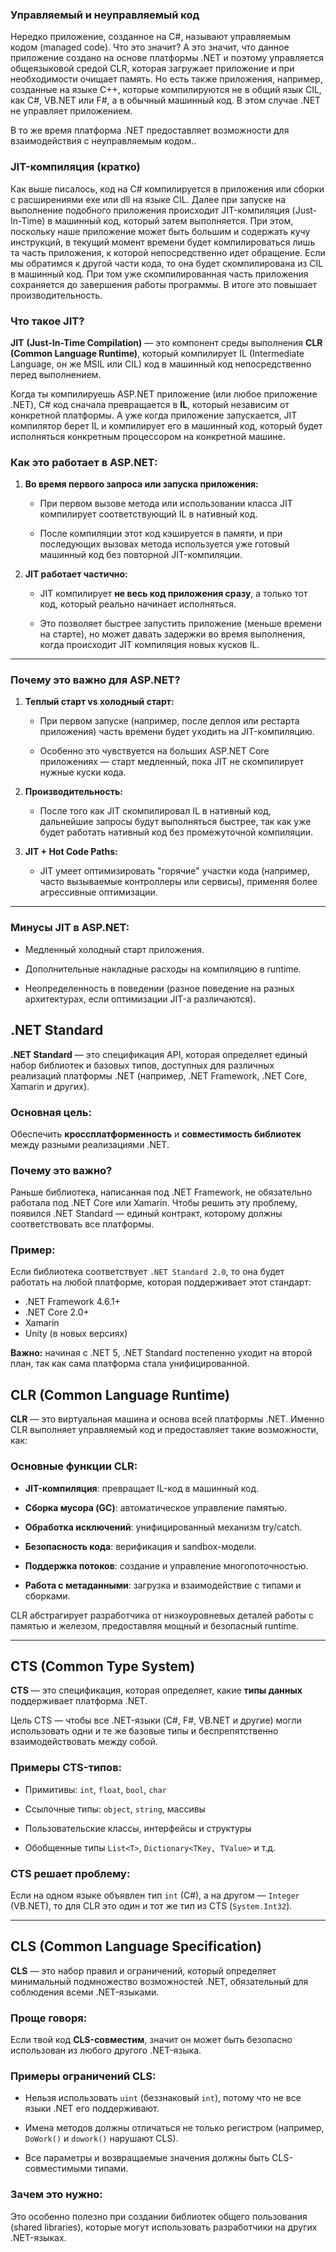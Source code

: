 ### Управляемый и неуправляемый код

Нередко приложение, созданное на C#, называют управляемым кодом (managed code). Что это значит? А это значит, что данное приложение создано на основе платформы .NET и поэтому управляется общеязыковой средой CLR, которая загружает приложение и при необходимости очищает память. Но есть также приложения, например, созданные на языке С++, которые компилируются не в общий язык CIL, как C#, VB.NET или F#, а в обычный машинный код. В этом случае .NET не управляет приложением.

В то же время платформа .NET предоставляет возможности для взаимодействия с неуправляемым кодом..

### JIT-компиляция (кратко)

Как выше писалось, код на C# компилируется в приложения или сборки с расширениями exe или dll на языке CIL. Далее при запуске на выполнение подобного приложения происходит JIT-компиляция (Just-In-Time) в машинный код, который затем выполняется. При этом, поскольку наше приложение может быть большим и содержать кучу инструкций, в текущий момент времени будет компилироваться лишь та часть приложения, к которой непосредственно идет обращение. Если мы обратимся к другой части кода, то она будет скомпилирована из CIL в машинный код. При том уже скомпилированная часть приложения сохраняется до завершения работы программы. В итоге это повышает производительность.

### Что такое JIT?

**JIT** **(Just-In-Time Compilation)** — это компонент среды выполнения **CLR (Common Language Runtime)**, который компилирует IL (Intermediate Language, он же MSIL или CIL) код в машинный код непосредственно перед выполнением.

Когда ты компилируешь ASP.NET приложение (или любое приложение .NET), C# код сначала превращается в **IL**, который независим от конкретной платформы. А уже когда приложение запускается, JIT компилятор берет IL и компилирует его в машинный код, который будет исполняться конкретным процессором на конкретной машине.

### Как это работает в ASP.NET:

1. **Во время первого запроса или запуска приложения:**
    
    - При первом вызове метода или использовании класса JIT компилирует соответствующий IL в нативный код.
    
    - После компиляции этот код кэшируется в памяти, и при последующих вызовах метода используется уже готовый машинный код без повторной JIT-компиляции.

2. **JIT работает частично:**
    
    - JIT компилирует **не весь код приложения сразу**, а только тот код, который реально начинает исполняться.
    
    - Это позволяет быстрее запустить приложение (меньше времени на старте), но может давать задержки во время выполнения, когда происходит JIT компиляция новых кусков IL.

---

### Почему это важно для ASP.NET?

1. **Теплый старт vs холодный старт:**
    
    - При первом запуске (например, после деплоя или рестарта приложения) часть времени будет уходить на JIT-компиляцию.
    
    - Особенно это чувствуется на больших ASP.NET Core приложениях — старт медленный, пока JIT не скомпилирует нужные куски кода.
    
2. **Производительность:**
    
    - После того как JIT скомпилировал IL в нативный код, дальнейшие запросы будут выполняться быстрее, так как уже будет работать нативный код без промежуточной компиляции.
    
3. **JIT + Hot Code Paths:**
    
    - JIT умеет оптимизировать "горячие" участки кода (например, часто вызываемые контроллеры или сервисы), применяя более агрессивные оптимизации.

---

### Минусы JIT в ASP.NET:

- Медленный холодный старт приложения.
    
- Дополнительные накладные расходы на компиляцию в runtime.
    
- Неопределенность в поведении (разное поведение на разных архитектурах, если оптимизации JIT-а различаются).

## .NET Standard

**.NET Standard** — это спецификация API, которая определяет единый набор библиотек и базовых типов, доступных для различных реализаций платформы .NET (например, .NET Framework, .NET Core, Xamarin и других).

### Основная цель:

Обеспечить **кроссплатформенность** и **совместимость библиотек** между разными реализациями .NET.

### Почему это важно?

Раньше библиотека, написанная под .NET Framework, не обязательно работала под .NET Core или Xamarin. Чтобы решить эту проблему, появился .NET Standard — единый контракт, которому должны соответствовать все платформы.

### Пример:

Если библиотека соответствует `.NET Standard 2.0`, то она будет работать на любой платформе, которая поддерживает этот стандарт:

- .NET Framework 4.6.1+
- .NET Core 2.0+
- Xamarin
- Unity (в новых версиях)

**Важно:** начиная с .NET 5, .NET Standard постепенно уходит на второй план, так как сама платформа стала унифицированной.

## CLR (Common Language Runtime)

**CLR** — это виртуальная машина и основа всей платформы .NET. Именно CLR выполняет управляемый код и предоставляет такие возможности, как:

### Основные функции CLR:

- **JIT-компиляция**: превращает IL-код в машинный код.

- **Сборка мусора (GC)**: автоматическое управление памятью.

- **Обработка исключений**: унифицированный механизм try/catch.

- **Безопасность кода**: верификация и sandbox-модели.

- **Поддержка потоков**: создание и управление многопоточностью.

- **Работа с метаданными**: загрузка и взаимодействие с типами и сборками.

CLR абстрагирует разработчика от низкоуровневых деталей работы с памятью и железом, предоставляя мощный и безопасный runtime.

---

## CTS (Common Type System)

**CTS** — это спецификация, которая определяет, какие **типы данных** поддерживает платформа .NET.

Цель CTS — чтобы все .NET-языки (C#, F#, VB.NET и другие) могли использовать одни и те же базовые типы и беспрепятственно взаимодействовать между собой.

### Примеры CTS-типов:

- Примитивы: `int`, `float`, `bool`, `char`

- Ссылочные типы: `object`, `string`, массивы

- Пользовательские классы, интерфейсы и структуры

- Обобщенные типы `List<T>`, `Dictionary<TKey, TValue>` и т.д.

### CTS решает проблему:

Если на одном языке объявлен тип `int` (C#), а на другом — `Integer` (VB.NET), то для CLR это один и тот же тип из CTS (`System.Int32`).

---

## CLS (Common Language Specification)

**CLS** — это набор правил и ограничений, который определяет минимальный подмножество возможностей .NET, обязательный для соблюдения всеми .NET-языками.

### Проще говоря:

Если твой код **CLS-совместим**, значит он может быть безопасно использован из любого другого .NET-языка.

### Примеры ограничений CLS:

- Нельзя использовать `uint` (беззнаковый `int`), потому что не все языки .NET его поддерживают.

- Имена методов должны отличаться не только регистром (например, `DoWork()` и `dowork()` нарушают CLS).

- Все параметры и возвращаемые значения должны быть CLS-совместимыми типами.

### Зачем это нужно:

Это особенно полезно при создании библиотек общего пользования (shared libraries), которые могут использовать разработчики на других .NET-языках.
